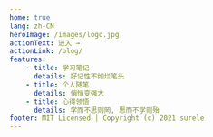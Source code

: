 ```yaml
---
home: true
lang: zh-CN
heroImage: /images/logo.jpg
actionText: 进入 →
actionLink: /blog/
features:
    - title: 学习笔记
      details: 好记性不如烂笔头
    - title: 个人随笔
      details: 悄悄变强大
    - title: 心得领悟
      details: 学而不思则罔, 思而不学则殆
footer: MIT Licensed | Copyright (c) 2021 surele
---
```

